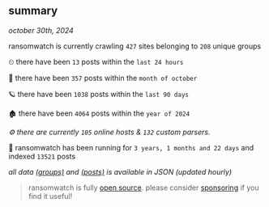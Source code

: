
## summary
_october 30th, 2024_

ransomwatch is currently crawling `427` sites belonging to `208` unique groups

⏲ there have been `13` posts within the `last 24 hours`

🦈 there have been `357` posts within the `month of october`

🪐 there have been `1038` posts within the `last 90 days`

🏚 there have been `4064` posts within the `year of 2024`

_⚙️ there are currently `105` online hosts & `132` custom parsers._

🦕 ransomwatch has been running for `3 years, 1 months and 22 days` and indexed `13521` posts

_all data  [(groups)](http://ransomwhat.telemetry.ltd/groups) and [(posts)](http://ransomwhat.telemetry.ltd/posts) is available in JSON (updated hourly)_

> ransomwatch is fully [open source](https://github.com/joshhighet/ransomwatch#ransomwatch--). please consider [sponsoring](https://github.com/sponsors/joshhighet) if you find it useful!
